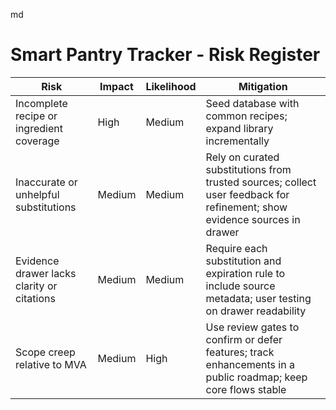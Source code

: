 md
# Smart Pantry Tracker - Risk Register

| Risk | Impact | Likelihood | Mitigation |
|------|--------|------------|------------|
| Incomplete recipe or ingredient coverage | High | Medium | Seed database with common recipes; expand library incrementally |
| Inaccurate or unhelpful substitutions | Medium | Medium | Rely on curated substitutions from trusted sources; collect user feedback for refinement; show evidence sources in drawer |
| Evidence drawer lacks clarity or citations | Medium | Medium | Require each substitution and expiration rule to include source metadata; user testing on drawer readability |
| Scope creep relative to MVA | Medium | High | Use review gates to confirm or defer features; track enhancements in a public roadmap; keep core flows stable |

